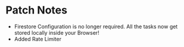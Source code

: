 # Patch Notes

- Firestore Configuration is no longer required. All the tasks now get stored locally inside your Browser!
- Added Rate Limiter

